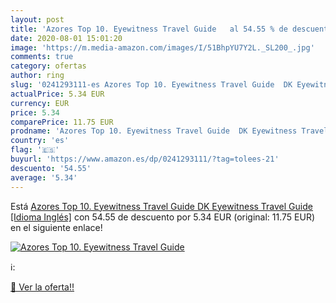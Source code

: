 ```yaml
---
layout: post
title: 'Azores Top 10. Eyewitness Travel Guide   al 54.55 % de descuento'
date: 2020-08-01 15:01:20
image: 'https://m.media-amazon.com/images/I/51BhpYU7Y2L._SL200_.jpg'
comments: true
category: ofertas
author: ring
slug: '0241293111-es Azores Top 10. Eyewitness Travel Guide  DK Eyewitness Travel Guide  [Idioma Inglés]'
actualPrice: 5.34 EUR
currency: EUR
price: 5.34
comparePrice: 11.75 EUR
prodname: 'Azores Top 10. Eyewitness Travel Guide  DK Eyewitness Travel Guide  [Idioma Inglés]'
country: 'es'
flag: '🇪🇸'
buyurl: 'https://www.amazon.es/dp/0241293111/?tag=tolees-21'
descuento: '54.55'
average: '5.34'
---
```


Está [Azores Top 10. Eyewitness Travel Guide  DK Eyewitness Travel Guide  [Idioma Inglés]](https://www.amazon.es/dp/0241293111/?tag=tolees-21) con 54.55 de descuento por 5.34 EUR (original: 11.75 EUR) en el siguiente enlace!

[![Azores Top 10. Eyewitness Travel Guide  ](https://m.media-amazon.com/images/I/51BhpYU7Y2L._SL200_.jpg)](https://www.amazon.es/dp/0241293111/?tag=tolees-21)

ℹ️:


[🛒 Ver la oferta!!](https://www.amazon.es/dp/0241293111/?tag=tolees-21)
